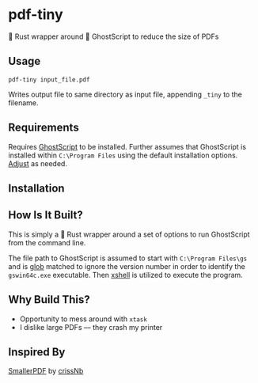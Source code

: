 # pdf-tiny
:crab: Rust wrapper around :ghost: GhostScript to reduce the size of PDFs

## Usage
```shell
pdf-tiny input_file.pdf
```

Writes output file to same directory as input file, appending `_tiny` to the filename.

## Requirements
Requires [GhostScript](https://ghostscript.com/releases/gsdnld.html) to be installed.  Further assumes that GhostScript is installed within `C:\Program Files` using the default installation options.  [Adjust]() as needed.

## Installation

## How Is It Built?
This is simply a :crab: Rust wrapper around a set of options to run GhostScript from the command line.

The file path to GhostScript is assumed to start with `C:\Program Files\gs` and is [glob](https://docs.rs/glob/latest/glob/) matched to ignore the version number in order to identify the `gswin64c.exe` executable.  Then [xshell](https://docs.rs/xshell/latest/xshell/) is utilized to execute the program.

## Why Build This?
- Opportunity to mess around with `xtask`
- I dislike large PDFs &mdash; they crash my printer

## Inspired By
[SmallerPDF](https://github.com/crissNb/SmallerPDF) by [crissNb](https://github.com/crissNb)